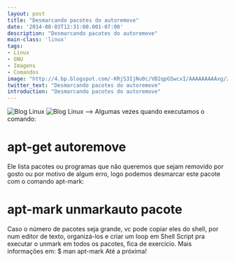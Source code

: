 ```yaml
---
layout: post
title: "Desmarcando pacotes do autoremove"
date: '2014-08-03T12:31:00.001-07:00'
description: "Desmarcando pacotes do autoremove"
main-class: 'linux'
tags:
- Linux
- GNU
- Imagens
- Comandos
image: "http://4.bp.blogspot.com/-KRjS3IjNu0c/VB2qpGSwcxI/AAAAAAAAAxg/2XbbmmfayB0/s72-c/camiseta-apt-get-a-life-28888.jpg"
twitter_text: "Desmarcando pacotes do autoremove"
introduction: "Desmarcando pacotes do autoremove"
---
```

![Blog Linux](http://4.bp.blogspot.com/-KRjS3IjNu0c/VB2qpGSwcxI/AAAAAAAAAxg/2XbbmmfayB0/s1600/camiseta-apt-get-a-life-28888.jpg "Blog Linux")
![Blog Linux](http://3.bp.blogspot.com/-F5kV-L5nRj0/U96Ns-ceguI/AAAAAAAAAds/vM-pFo0qMjk/s1600/new.jpg "Blog Linux")
-->
Algumas vezes quando executamos o comando:
# apt-get autoremove
Ele lista pacotes ou programas que não queremos que sejam removido por gosto ou por motivo de algum erro, logo podemos desmarcar este pacote com o comando apt-mark:
# apt-mark unmarkauto pacote
Caso o número de pacotes seja grande, vc pode copiar eles do shell, por num editor de texto, organizá-los e criar um loop em Shell Script pra executar o unmark em todos os pacotes, fica de exercício.
Mais informações em:
$ man apt-mark
Até a próxima!
